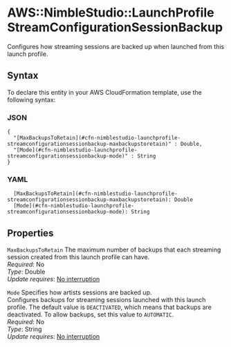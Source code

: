# AWS::NimbleStudio::LaunchProfile StreamConfigurationSessionBackup<a name="aws-properties-nimblestudio-launchprofile-streamconfigurationsessionbackup"></a>

Configures how streaming sessions are backed up when launched from this launch profile\.

## Syntax<a name="aws-properties-nimblestudio-launchprofile-streamconfigurationsessionbackup-syntax"></a>

To declare this entity in your AWS CloudFormation template, use the following syntax:

### JSON<a name="aws-properties-nimblestudio-launchprofile-streamconfigurationsessionbackup-syntax.json"></a>

```
{
  "[MaxBackupsToRetain](#cfn-nimblestudio-launchprofile-streamconfigurationsessionbackup-maxbackupstoretain)" : Double,
  "[Mode](#cfn-nimblestudio-launchprofile-streamconfigurationsessionbackup-mode)" : String
}
```

### YAML<a name="aws-properties-nimblestudio-launchprofile-streamconfigurationsessionbackup-syntax.yaml"></a>

```
  [MaxBackupsToRetain](#cfn-nimblestudio-launchprofile-streamconfigurationsessionbackup-maxbackupstoretain): Double
  [Mode](#cfn-nimblestudio-launchprofile-streamconfigurationsessionbackup-mode): String
```

## Properties<a name="aws-properties-nimblestudio-launchprofile-streamconfigurationsessionbackup-properties"></a>

`MaxBackupsToRetain`  <a name="cfn-nimblestudio-launchprofile-streamconfigurationsessionbackup-maxbackupstoretain"></a>
The maximum number of backups that each streaming session created from this launch profile can have\.  
*Required*: No  
*Type*: Double  
*Update requires*: [No interruption](https://docs.aws.amazon.com/AWSCloudFormation/latest/UserGuide/using-cfn-updating-stacks-update-behaviors.html#update-no-interrupt)

`Mode`  <a name="cfn-nimblestudio-launchprofile-streamconfigurationsessionbackup-mode"></a>
Specifies how artists sessions are backed up\.  
Configures backups for streaming sessions launched with this launch profile\. The default value is `DEACTIVATED`, which means that backups are deactivated\. To allow backups, set this value to `AUTOMATIC`\.  
*Required*: No  
*Type*: String  
*Update requires*: [No interruption](https://docs.aws.amazon.com/AWSCloudFormation/latest/UserGuide/using-cfn-updating-stacks-update-behaviors.html#update-no-interrupt)